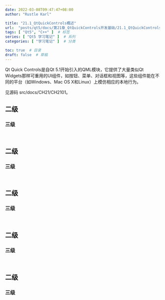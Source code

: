 ```yaml
---
date: 2022-03-08T09:47:47+08:00
author: "Rustle Karl"

title: "21.1_QtQuickControls概述"
url:  "posts/qt5/docs/第21章_QtQuickControls开发基础/21.1_QtQuickControls概述"  # 永久链接
tags: [ "Qt5", "C++" ]  # 标签
series: [ "Qt5 学习笔记" ]  # 系列
categories: [ "学习笔记" ]  # 分类

toc: true  # 目录
draft: false  # 草稿
---
```


Qt Quick Controls是自Qt 5.1开始引入的QML模块，它提供了大量类似Qt Widgets那样可重用的UI组件，如按钮、菜单、对话框和视图等，这些组件能在不同的平台（如Windows、Mac OS X和Linux）上模仿相应的本地行为。

见源码 src/docs/CH21/CH2101。

## 二级

### 三级

```c++

```

```c++

```


## 二级

### 三级

```c++

```

```c++

```


## 二级

### 三级

```c++

```

```c++

```


## 二级

### 三级

```c++

```

```c++

```


## 二级

### 三级

```c++

```

```c++

```


